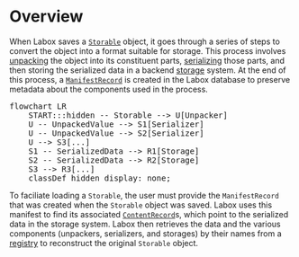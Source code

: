 # Overview

When Labox saves a [`Storable`](./storables.md) object, it goes through a series of
steps to convert the object into a format suitable for storage. This process involves
[unpacking](./unpackers.md) the object into its constituent parts,
[serializing](./serializers.md) those parts, and then storing the serialized data in a
backend [storage](./storages.md) system. At the end of this process, a
[`ManifestRecord`](./database.md#manifest-records) is created in the Labox database to
preserve metadata about the components used in the process.

<pre class="mermaid">
flowchart LR
    START:::hidden -- Storable --> U[Unpacker]
    U -- UnpackedValue --> S1[Serializer]
    U -- UnpackedValue --> S2[Serializer]
    U --> S3[...]
    S1 -- SerializedData --> R1[Storage]
    S2 -- SerializedData --> R2[Storage]
    S3 --> R3[...]
    classDef hidden display: none;
</pre>

To faciliate loading a `Storable`, the user must provide the `ManifestRecord` that was
created when the `Storable` object was saved. Labox uses this manifest to find its
associated [`ContentRecord`](./database.md#content-records)s, which point to the
serialized data in the storage system. Labox then retrieves the data and the various
components (unpackers, serializers, and storages) by their names from a
[registry](./registry.md) to reconstruct the original `Storable` object.
